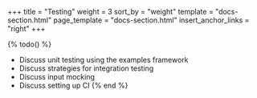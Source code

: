 +++
title = "Testing"
weight = 3
sort_by = "weight"
template = "docs-section.html"
page_template = "docs-section.html"
insert_anchor_links = "right"
+++

{% todo() %}

* Discuss unit testing using the examples framework
* Discuss strategies for integration testing
* Discuss input mocking
* Discuss setting up CI
{% end %}

